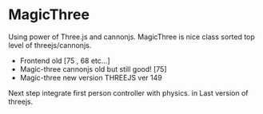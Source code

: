 # MagicThree

Using power of Three.js and cannonjs. MagicThree is nice class sorted top level of threejs/cannonjs.

 - Frontend old [75 , 68 etc...]
 - Magic-three cannonjs old but still good! [75]
 - Magic-three new version  THREEJS ver 149


 Next step integrate first person controller with physics.
 in Last version of threejs.

